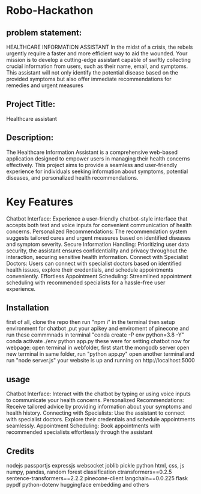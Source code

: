 # Robo-Hackathon
## problem  statement:
 HEALTHCARE INFORMATION ASSISTANT
 In the midst of a crisis, the rebels urgently require a faster and
 more efficient way to aid the wounded. Your mission is to
 develop a cutting-edge assistant capable of swiftly collecting
 crucial information from users, such as their name, email, and
 symptoms. This assistant will not only identify the potential
 disease based on the provided symptoms but also offer
 immediate recommendations for remedies and urgent
 measures
## Project Title: 
Healthcare assistant
##  Description:
The Healthcare Information Assistant is a comprehensive web-based application designed to empower users in managing their health concerns effectively. This project aims to provide a seamless and user-friendly experience for individuals seeking information about symptoms, potential diseases, and personalized health recommendations.
# Key Features
Chatbot Interface: Experience a user-friendly chatbot-style interface that accepts both text and voice inputs for convenient communication of health concerns.
Personalized Recommendations: The recommendation system suggests tailored cures and urgent measures based on identified diseases and symptom severity.
Secure Information Handling: Prioritizing user data security, the assistant ensures confidentiality and privacy throughout the interaction, securing sensitive health information.
Connect with Specialist Doctors: Users can connect with specialist doctors based on identified health issues, explore their credentials, and schedule appointments conveniently.
Effortless Appointment Scheduling: Streamlined appointment scheduling with recommended specialists for a hassle-free user experience.
## Installation
first of all, clone the repo then run "npm i" in the terminal
then setup environment for chatbot ,put your apikey and enviroment of pinecone and run these commmnads in terminal
"conda create -P env python=3.8 -Y"
conda activate ./env
python app.py 
these were for setting chatbot
now for webpage:
open terminal in webfolder, first start the mongodb server
open new terminal in same folder, run "python app.py"
open another terminal and run "node server.js"
your website is up and running on http://localhost:5000
## usage
Chatbot Interface: Interact with the chatbot by typing or using voice inputs to communicate your health concerns.
Personalized Recommendations: Receive tailored advice by providing information about your symptoms and health history.
Connecting with Specialists: Use the assistant to connect with specialist doctors. Explore their credentials and schedule appointments seamlessly.
Appointment Scheduling: Book appointments with recommended specialists effortlessly through the assistant
## Credits
nodejs
passportjs
expressjs
websocket
joblib
pickle
python
html, css, js
numpy, pandas, random forest classification
ctransformers==0.2.5
sentence-transformers==2.2.2
pinecone-client
langchain==0.0.225
flask
pypdf
python-dotenv
huggingface embedding and others
